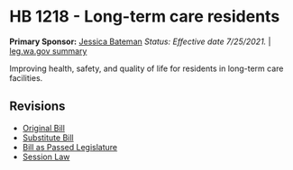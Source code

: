 # HB 1218 - Long-term care residents
**Primary Sponsor:** [Jessica Bateman](/person/leg/jessica.bateman.md)
*Status: Effective date 7/25/2021.* | [leg.wa.gov summary](https://app.leg.wa.gov/billsummary?BillNumber=1218&Year=2021)

Improving health, safety, and quality of life for residents in long-term care facilities.

## Revisions
* [Original Bill](1/)
* [Substitute Bill](S/)
* [Bill as Passed Legislature](S.PL/)
* [Session Law](S.SL/)